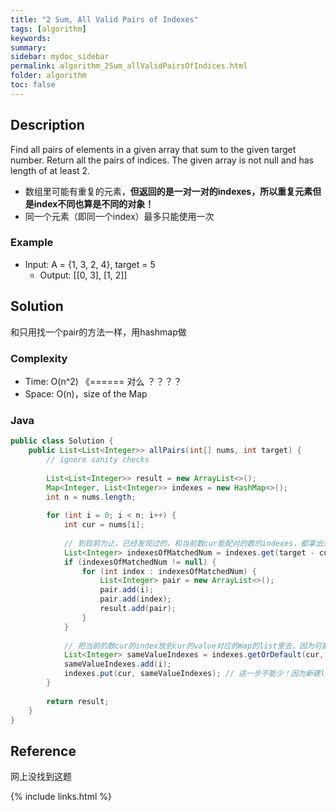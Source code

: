 ```yaml
---
title: "2 Sum, All Valid Pairs of Indexes"
tags: [algorithm]
keywords:
summary:
sidebar: mydoc_sidebar
permalink: algorithm_2Sum_allValidPairsOfIndices.html
folder: algorithm
toc: false
---
```


## Description
Find all pairs of elements in a given array that sum to the given target number. Return all the pairs of indices.
The given array is not null and has length of at least 2.

* 数组里可能有重复的元素，**但返回的是一对一对的indexes，所以重复元素但是index不同也算是不同的对象！**
* 同一个元素（即同一个index）最多只能使用一次

### Example
* Input: A = {1, 3, 2, 4}, target = 5
  * Output: [[0, 3], [1, 2]]

## Solution
和只用找一个pair的方法一样，用hashmap做

### Complexity
* Time: O(n^2)    《====== 对么 ？？？？
* Space: O(n)，size of the Map

### Java
```java
public class Solution {
    public List<List<Integer>> allPairs(int[] nums, int target) {
        // ignore sanity checks
        
        List<List<Integer>> result = new ArrayList<>();
        Map<Integer, List<Integer>> indexes = new HashMap<>();
        int n = nums.length;
        
        for (int i = 0; i < n; i++) {
            int cur = nums[i];
            
            // 到目前为止，已经发现过的，和当前数cur能配对的数的indexes，都拿出来放入答案
            List<Integer> indexesOfMatchedNum = indexes.get(target - cur);
            if (indexesOfMatchedNum != null) {
                for (int index : indexesOfMatchedNum) {
                    List<Integer> pair = new ArrayList<>();
                    pair.add(i);
                    pair.add(index);
                    result.add(pair);
                }
            }
            
            // 把当前的数cur的index放到cur的value对应的map的list里去，因为可能有重复元素
            List<Integer> sameValueIndexes = indexes.getOrDefault(cur, new ArrayList<Integer>());
            sameValueIndexes.add(i);
            indexes.put(cur, sameValueIndexes); // 这一步不能少！因为新建list的话是还没有放回map里的！
        }
        
        return result;
    }
}
```

## Reference
网上没找到这题

{% include links.html %}
